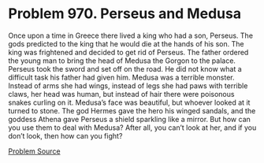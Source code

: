 # Problem 970. Perseus and Medusa 

Once upon a time in Greece there lived a king who had a son, Perseus. The gods predicted to the king that he would die at the hands of his son. The king was frightened and decided to get rid of Perseus. The father ordered the young man to bring the head of Medusa the Gorgon to the palace. Perseus took the sword and set off on the road. He did not know what a difficult task his father had given him. Medusa was a terrible monster. Instead of arms she had wings, instead of legs she had paws with terrible claws, her head was human, but instead of hair there were poisonous snakes curling on it. Medusa’s face was beautiful, but whoever looked at it turned to stone. The god Hermes gave the hero his winged sandals, and the goddess Athena gave Perseus a shield sparkling like a mirror. But how can you use them to deal with Medusa? After all, you can’t look at her, and if you don’t look, then how can you fight?

[Problem Source](https://www.trizland.ru/tasks/1456/)
